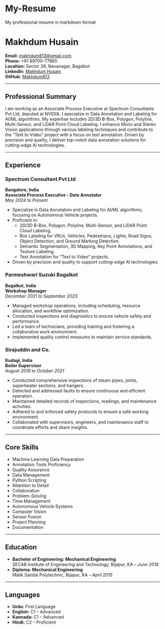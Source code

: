 # My-Resume
My professional resume in markdown format
# Makhdum Husain

**Email:** [makhdum813@gmail.com](mailto:makhdum813@gmail.com)  
**Phone:** +91 89700-77865  
**Location:** Sector 38, Navanagar, Bagalkot  
**LinkedIn:** [Makhdum Husain](https://www.linkedin.com/in/makhdum-husain-655800305/)  
**GitHub:** [Makhdum813](https://github.com/Makhdum813)  

---

## **Professional Summary**
I am working as an Associate Process Executive at Spectrum Consultants Pvt Ltd, deputed at NVIDIA. I specialize in Data Annotation and Labeling for AI/ML algorithms. My expertise includes 2D/3D B-Box, Polygon, Polyline, Multi-Sensor, and LiDAR Point Cloud Labeling. I enhance Mono and Stereo Vision applications through various labeling techniques and contribute to the “Text to Video” project with a focus on text annotation. Driven by precision and quality, I deliver top-notch data annotation solutions for cutting-edge AI technologies.

---

## **Experience**

### **Spectrum Consultant Pvt Ltd**  
**Bangalore, India**  
**Associate Process Executive - Data Annotator**  
*May 2024 to Present*  
- Specialize in Data Annotation and Labeling for AI/ML algorithms, focusing on Autonomous Vehicle projects.  
- Proficient in:  
  - 2D/3D B-Box, Polygon, Polyline, Multi-Sensor, and LiDAR Point Cloud Labeling.  
  - Box Labeling for VRUs, Vehicles, Pedestrians, Lights, Road Signs, Object Detection, and Ground Marking Detection.  
  - Semantic Segmentation, 3D Mapping, Key Point Annotations, and Texture Labeling.  
  - Text Annotation for “Text to Video” projects.  
- Driven by precision and quality to support cutting-edge AI technologies.  

### **Parmeshwari Suzuki Bagalkot**  
**Bagalkot, India**  
**Workshop Manager**  
*December 2021 to September 2023*  
- Managed workshop operations, including scheduling, resource allocation, and workflow optimization.  
- Conducted inspections and diagnostics to ensure vehicle safety and performance.  
- Led a team of technicians, providing training and fostering a collaborative work environment.  
- Implemented quality control measures to maintain service standards.  

### **Sirajuddin and Co.**  
**Kudagi, India**  
**Boiler Supervisor**  
*August 2019 to October 2021*  
- Conducted comprehensive inspections of steam pipes, joints, superheater sections, and hangers.  
- Detected and addressed faults to ensure continuous and efficient operation.  
- Maintained detailed records of inspections, readings, and maintenance activities.  
- Adhered to and enforced safety protocols to ensure a safe working environment.  
- Collaborated with supervisors, engineers, and maintenance staff to coordinate efforts and share insights.  

---

## **Core Skills**
- Machine Learning Data Preparation  
- Annotation Tools Proficiency  
- Quality Assurance  
- Data Management  
- Python Scripting  
- Attention to Detail  
- Collaboration  
- Problem-Solving  
- Time Management  
- Autonomous Vehicle Systems  
- Computer Vision  
- Sensor Fusion  
- Project Planning  
- Documentation  

---

## **Education**
- **Bachelor of Engineering: Mechanical Engineering**  
  SECAB Institute of Engineering and Technology, Bijapur, KA – *June 2018*  
- **Diploma: Mechanical Engineering**  
  Malik Sandal Polytechnic, Bijapur, KA – *April 2015*  

---

## **Languages**
- **Urdu:** First Language  
- **English:** C1 – Advanced  
- **Kannada:** C1 – Advanced  
- **Hindi:** C2 – Proficient  
